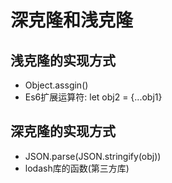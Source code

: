 # 深克隆和浅克隆


## 浅克隆的实现方式
- Object.assgin()
- Es6扩展运算符: let obj2 = {...obj1}

## 深克隆的实现方式
- JSON.parse(JSON.stringify(obj))
- lodash库的函数(第三方库)

